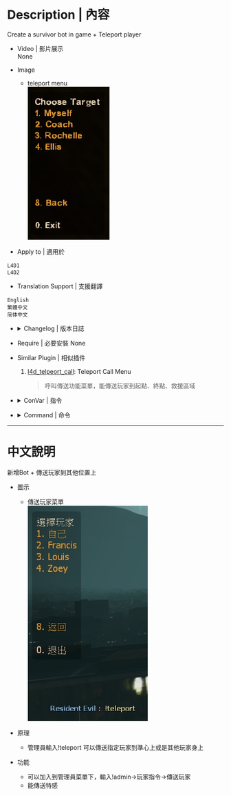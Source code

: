 # Description | 內容
Create a survivor bot in game + Teleport player

* Video | 影片展示
<br/>None

* Image
	* teleport menu
	<br/>![l4d_wind_2](image/l4d_wind_2.jpg)

* Apply to | 適用於
```
L4D1
L4D2
```

* Translation Support | 支援翻譯
```
English
繁體中文
简体中文
```

* <details><summary>Changelog | 版本日誌</summary>

	* v1.6 (2022-11-23)
		* Initial Release
</details>

* Require | 必要安裝
	None

* Similar Plugin | 相似插件
	1. [l4d_telpeort_call](https://github.com/fbef0102/Game-Private_Plugin/tree/main/l4d_telpeort_call): Teleport Call Menu
		> 呼叫傳送功能菜單，能傳送玩家到起點、終點、救援區域

* <details><summary>ConVar | 指令</summary>

	* cfg/sourcemod/l4d_wind.cfg
	```php
	// If 1, Adm can use command to add a survivor bot
	l4d_wind_add_bot_enable "1"

	// Add 'Teleport player' item in admin menu under 'Player commands' category? (0 - No, 1 - Yes)
	l4d_wind_teleport_adminmenu "1"

	// If 1, Adm can teleport special infected
	l4d_wind_teleport_infected_enable "1"
	```
</details>

* <details><summary>Command | 命令</summary>

	* **Add a survivor bot (Adm required: ADMFLAG_BAN)**
	```php
	sm_addbot
	sm_createbot
	```

	* **Open 'Teleport player' menu (Adm required: ADMFLAG_BAN)**
	```php
	sm_teleport
	sm_tp
	```
</details>

- - - -
# 中文說明
新增Bot + 傳送玩家到其他位置上

* 圖示
	* 傳送玩家菜單
	<br/>![l4d_wind_1](image/l4d_wind_1.jpg)

* 原理
	* 管理員輸入!teleport 可以傳送指定玩家到準心上或是其他玩家身上

* 功能
	* 可以加入到管理員菜單下，輸入!admin->玩家指令->傳送玩家
	* 能傳送特感